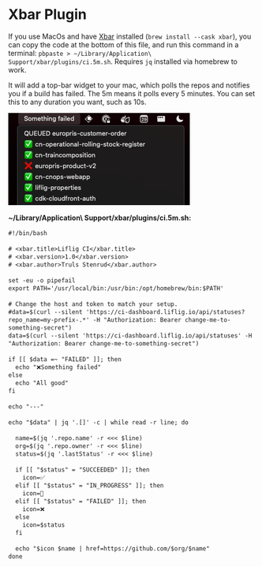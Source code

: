# Xbar Plugin

If you use MacOs and have [Xbar](https://xbarapp.com/) installed (`brew install --cask xbar`),
you can copy the code at the bottom of this file, and run this command in a
terminal: `pbpaste > ~/Library/Application\ Support/xbar/plugins/ci.5m.sh`.
Requires `jq` installed via homebrew to work.

It will add a top-bar widget to your mac, which polls the repos and notifies you if a build has failed. The 5m means it
polls every 5 minutes. You can set this to any duration you want, such as 10s.

![Xbar preview](xbar-preview.png)


**~/Library/Application\ Support/xbar/plugins/ci.5m.sh:**
```shell
#!/bin/bash

# <xbar.title>Liflig CI</xbar.title>
# <xbar.version>1.0</xbar.version>
# <xbar.author>Truls Stenrud</xbar.author>

set -eu -o pipefail
export PATH='/usr/local/bin:/usr/bin:/opt/homebrew/bin:$PATH'

# Change the host and token to match your setup.
#data=$(curl --silent 'https://ci-dashboard.liflig.io/api/statuses?repo_name=my-prefix-.*' -H "Authorization: Bearer change-me-to-something-secret")
data=$(curl --silent 'https://ci-dashboard.liflig.io/api/statuses' -H "Authorization: Bearer change-me-to-something-secret")

if [[ $data =~ "FAILED" ]]; then
  echo "❌Something failed"
else
  echo "All good"
fi

echo "---"

echo "$data" | jq '.[]' -c | while read -r line; do
  
  name=$(jq '.repo.name' -r <<< $line)
  org=$(jq '.repo.owner' -r <<< $line)
  status=$(jq '.lastStatus' -r <<< $line)

  if [[ "$status" = "SUCCEEDED" ]]; then
    icon=✅
  elif [[ "$status" = "IN_PROGRESS" ]]; then
    icon=🔄
  elif [[ "$status" = "FAILED" ]]; then
    icon=❌
  else
    icon=$status
  fi

  echo "$icon $name | href=https://github.com/$org/$name"
done
```
